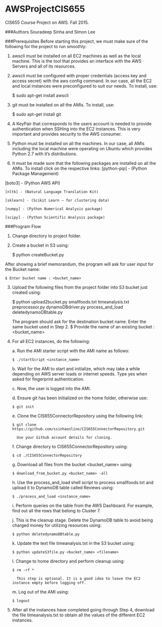 # AWSProjectCIS655
CIS655 Course Project on AWS. Fall 2015.

###Authors
Souradeep Sinha and Simon Lee

###Prerequisites
Before starting this project, we must make sure of the following for the project to run smoothly:
1.	awscli must be installed on all EC2 machines as well as the local machine. This is the tool that provides an interface with the AWS Servers and all of its resources.

2.	awscli must be configured with proper credentials (access key and access secret) with the aws config command. In our case, all the EC2 and local instances were preconfigured to suit our needs.
To install, use: 
    
    $ sudo apt-get install awscli

3.	git must be installed on all the AMIs.
To install, use: 
    
    $ sudo apt-get install git

4.	A KeyPair that corresponds to the users account is needed to provide authentication when SSHing into the EC2 instances. This is very important and provides security to the AWS consumer.

5.	Python must be installed on all the machines. In our case, all AMIs including the local machine were operating on Ubuntu which provides Python 2.7 with it’s distributions.

6.	It must be made sure that the following packages are installed on all the AMIs. To install click on the respective links:
  [python-pip] - (Python Package Management)
  
  [boto3] - (Python AWS API)
	
	[nltk] - (Natural Language Translation Kit)
	
	[sklearn] - (Scikit Learn – for clustering data)
	
	[numpy] - (Python Numerical Analysis package)
	
	[scipy] - (Python Scientific Analysis package)

###Program Flow
1.	Change directory to project folder.

2.	Create a bucket in S3 using:

    $ python createBucket.py

After showing a brief memorandum, the program will ask for user input for the Bucket name:

    $ Enter bucket name : <bucket_name>
 

3.	Upload the following files from the project folder into S3 bucket just created using:

    $ python upload2bucket.py smallfoods.txt timeanalysis.txt preprocessor.py dynamoDBdriver.py process_and_load deletedynamoDBtable.py
	
	  The program should ask for the destination bucket name. Enter the same bucket used in Step 2.
    $ Provide the name of an existing bucket : <bucket_name>
 

4.	For all EC2 instances, do the following:

    a.	Run the AMI starter script with the AMI name as follows:
      
        $ ./startScript <instance_name>
 

    b.	Wait for the AMI to start and initialize, which may take a while depending on AWS server loads or internet speeds. Type yes when asked for fingerprint authentication.

    c.	Now, the user is logged into the AMI.

    d.	Ensure git has been initialized on the home folder, otherwise use:
      
        $ git init

    e.	Clone the CIS655ConnectorRepository using the following link:

        $ git clone https://github.com/ssinhaonline/CIS655ConnectorRepository.git
		    
		  Use your Github account details for cloning.
 
    f.	Change directory to CIS655ConnectorRepository using:

        $ cd ./CIS655ConnectorRepository
 
    g.	Download all files from the bucket <bucket_name> using:
        
        $ download_from_bucket.py <bucket_name> -all
 
    h.	Use the process_and_load shell script to process smallfoods.txt and upload it to DynamoDB table called Reviews using:
        
        $ ./process_and_load <instance_name>
 
    i.	Perform queries on the table from the AWS Dashboard. For example, find out all the rows that belong to Cluster 7.

    j.	This is the cleanup stage. Delete the DynamoDB table to avoid being charged money for utilizing resources using:

        $ python deletedynamoDBtable.py

    k.	Update the text file timeanalysis.txt in the S3 bucket using:

        $ python updateS3file.py <bucket_name> <filename>
 
    l.	Change to home directory and perform cleanup using:
        
        $ rm -rf *
		
		  This step is optional. It is a good idea to leave the EC2 instance empty before logging off.
		
    m.	Log out of the AMI using: 
        
        $ logout
 
5.	After all the instances have completed going through Step 4, download the file timeanalysis.txt to obtain all the values of the different EC2 instances.

